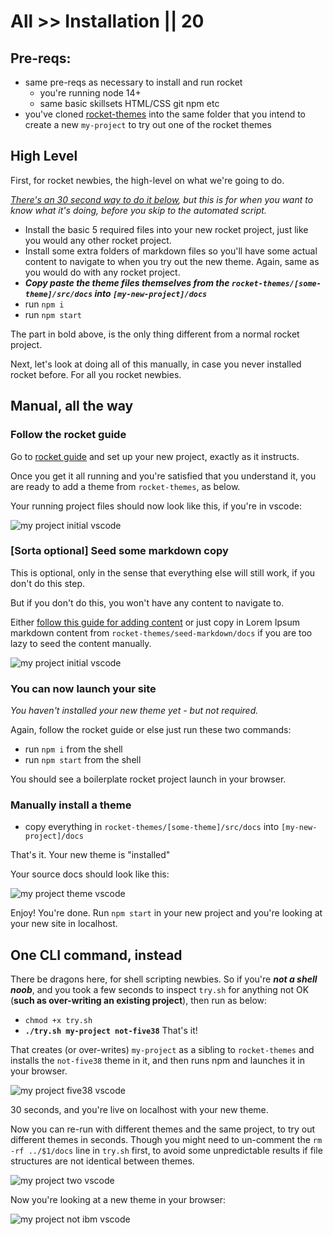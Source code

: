 # All >> Installation || 20

## Pre-reqs:

- same pre-reqs as necessary to install and run rocket
  - you're running node 14+
  - same basic skillsets HTML/CSS git npm etc 
- you've cloned [rocket-themes](https://github.com/petecarapetyan/rocket-themes) into the same folder that you intend to create a new `my-project` to try out one of the rocket themes

## High Level

First, for rocket newbies, the high-level on what we're going to do. 

_[There's an 30 second way to do it below](/rocket-themes/all/installation/#one-cli-command-instead), but this is for when you want to know what it's doing, before you skip to the automated script._

- Install the basic 5 required files into your new rocket project, just like you would any other rocket project.
- Install some extra folders of markdown files so you'll have some actual content to navigate to when you try out the new theme. Again, same as you would do with any rocket project.
- _**Copy paste the theme files themselves from the `rocket-themes/[some-theme]/src/docs` into `[my-new-project]/docs`**_
- run `npm i`
- run `npm start`

The part in bold above, is the only thing different from a normal rocket project.

Next, let's look at doing all of this manually, in case you never installed rocket before. For all you rocket newbies.

## Manual, all the way

### Follow the rocket guide

Go to [rocket guide](https://rocket.modern-web.dev/guides/first-pages/getting-started/) and set up your new project, exactly as it instructs.

Once you get it all running and you're satisfied that you understand it, you are ready to add a theme from `rocket-themes`, as below.

Your running project files should now look like this, if you're in vscode:

<img class="bordered" src="/_merged_assets/_static/images/my-project-initial-vscode.jpg" alt="my project initial vscode" />

### [Sorta optional] Seed some markdown copy

This is optional, only in the sense that everything else will still work, if you don't do this step.

But if you don't do this, you won't have any content to navigate to.

Either [follow this guide for adding content](https://rocket.modern-web.dev/guides/first-pages/adding-pages/) or just copy in Lorem Ipsum markdown content from `rocket-themes/seed-markdown/docs` if you are too lazy to seed the content manually.

<img class="bordered" src="/_merged_assets/_static/images/my-project-lorem-vscode.jpg" alt="my project initial vscode" />

### You can now launch your site

_You haven't installed your new theme yet - but not required._

Again, follow the rocket guide or else just run these two commands:

- run `npm i` from the shell
- run `npm start` from the shell

You should see a boilerplate rocket project launch in your browser.

### Manually install a theme

- copy everything in `rocket-themes/[some-theme]/src/docs` into `[my-new-project]/docs`

That's it. Your new theme is "installed"

Your source docs should look like this:

<img class="bordered" src="/_merged_assets/_static/images/my-project-theme-vscode.jpg" alt="my project theme vscode" />

Enjoy! You're done. Run `npm start` in your new project and you're looking at your new site in localhost.

## One CLI command, instead

There be dragons here, for shell scripting newbies. So if you're _**not a shell noob**_, and you took a few seconds to inspect `try.sh` for  anything not OK (**such as over-writing an existing project**), then run as below:

- `chmod +x try.sh`
- **`./try.sh my-project not-five38`** That's it!

That creates (or over-writes) `my-project` as a sibling to `rocket-themes` and installs the `not-five38` theme in it, and then runs npm and launches it in your browser.

<img class="bordered" src="/_merged_assets/_static/images/my-project-five38-vscode.jpg" alt="my project five38 vscode" />

30 seconds, and you're live on localhost with your new theme.

Now you can re-run with different themes and the same project, to try out different themes in seconds. Though you might need to un-comment the `rm -rf ../$1/docs` line in `try.sh` first, to avoid some unpredictable results if file structures are not identical between themes.

<img class="bordered" src="/_merged_assets/_static/images/my-project-two-vscode.jpg" alt="my project two vscode" />

Now you're looking at a new theme in your browser:

<img class="bordered" src="/_merged_assets/_static/images/my-project-ibm-vscode.jpg" alt="my project not ibm vscode" />
